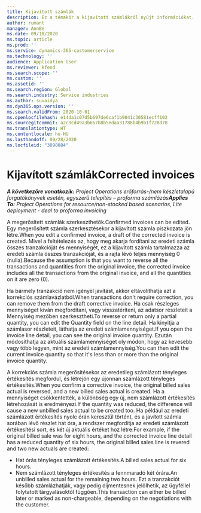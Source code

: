 ```yaml
---
title: Kijavított számlák
description: Ez a témakör a kijavított számlákról nyújt információkat.
author: rumant
manager: AnnBe
ms.date: 09/18/2020
ms.topic: article
ms.prod: ''
ms.service: dynamics-365-customerservice
ms.technology: ''
audience: Application User
ms.reviewer: kfend
ms.search.scope: ''
ms.custom: ''
ms.assetid: ''
ms.search.region: Global
ms.search.industry: Service industries
ms.author: suvaidya
ms.dyn365.ops.version: ''
ms.search.validFrom: 2020-10-01
ms.openlocfilehash: e14da1c07d5b697de6caf1b9041c30581ecff102
ms.sourcegitcommit: a2c3cd49a3b667b8b5edaa31788b4b9b1f728d78
ms.translationtype: HT
ms.contentlocale: hu-HU
ms.lasthandoff: 09/28/2020
ms.locfileid: "3898084"
---
```

# <a name="corrected-invoices"></a><span data-ttu-id="98334-103">Kijavított számlák</span><span class="sxs-lookup"><span data-stu-id="98334-103">Corrected invoices</span></span>

<span data-ttu-id="98334-104">_**A következőre vonatkozik:** Project Operations erőforrás-/nem készletalapú forgatókönyvek esetén, egyszerű telepítés – proforma számlázás_</span><span class="sxs-lookup"><span data-stu-id="98334-104">_**Applies To:** Project Operations for resource/non-stocked based scenarios, Lite deployment - deal to proforma invoicing_</span></span>

<span data-ttu-id="98334-105">A megerősített számlák szerkeszthetők.</span><span class="sxs-lookup"><span data-stu-id="98334-105">Confirmed invoices can be edited.</span></span> <span data-ttu-id="98334-106">Egy megerősített számla szerkesztésekor a kijavított számla piszkozata jön létre.</span><span class="sxs-lookup"><span data-stu-id="98334-106">When you edit a confirmed invoice, a draft of the corrected invoice is created.</span></span> <span data-ttu-id="98334-107">Mivel a feltételezés az, hogy meg akarja fordítani az eredeti számla összes tranzakcióját és mennyiségét, ez a kijavított számla tartalmazza az eredeti számla összes tranzakcióját, és a rajta lévő teljes mennyiség 0 (nulla).</span><span class="sxs-lookup"><span data-stu-id="98334-107">Because the assumption is that you want to reverse all the transactions and quantities from the original invoice, the corrected invoice includes all the transactions from the original invoice, and all the quantities on it are zero (0).</span></span>

<span data-ttu-id="98334-108">Ha bármely tranzakció nem igényel javítást, akkor eltávolíthatja azt a korrekciós számlavázlatból.</span><span class="sxs-lookup"><span data-stu-id="98334-108">When transactions don't require correction, you can remove them from the draft corrective invoice.</span></span> <span data-ttu-id="98334-109">Ha csak részleges mennyiséget kíván megfordítani, vagy visszatéríteni, az adatsor részleteit a Mennyiség mezőben szerkesztheti.</span><span class="sxs-lookup"><span data-stu-id="98334-109">To reverse or return only a partial quantity, you can edit the Quantity field on the line detail.</span></span> <span data-ttu-id="98334-110">Ha kinyitja a számlasor részleteit, láthatja az eredeti számlamennyiséget.</span><span class="sxs-lookup"><span data-stu-id="98334-110">If you open the invoice line detail, you can see the original invoice quantity.</span></span> <span data-ttu-id="98334-111">Ezután módosíthatja az aktuális számlamennyiséget oly módon, hogy az kevesebb vagy több legyen, mint az eredeti számlamennyiség.</span><span class="sxs-lookup"><span data-stu-id="98334-111">You can then edit the current invoice quantity so that it's less than or more than the original invoice quantity.</span></span>

<span data-ttu-id="98334-112">A korrekciós számla megerősítésekor az eredetileg számlázott tényleges értékesítés megfordul, és létrejön egy újonnan számlázott tényleges értékesítés.</span><span class="sxs-lookup"><span data-stu-id="98334-112">When you confirm a corrective invoice, the original billed sales actual is reversed, and a new billed sales actual is created.</span></span> <span data-ttu-id="98334-113">Ha a mennyiséget csökkentették, a különbség egy új, nem számlázott értékesítés létrehozását is eredményezi.</span><span class="sxs-lookup"><span data-stu-id="98334-113">If the quantity was reduced, the difference will cause a new unbilled sales actual to be created too.</span></span> <span data-ttu-id="98334-114">Ha például az eredeti számlázott értékesítés nyolc órán keresztül történt, és a javított számla sorában lévő részlet hat óra, a rendszer megfordítja az eredeti számlázott értékesítési sort, és két új aktuális értéket hoz létre:</span><span class="sxs-lookup"><span data-stu-id="98334-114">For example, if the original billed sale was for eight hours, and the corrected invoice line detail has a reduced quantity of six hours, the original billed sales line is revered and two new actuals are created:</span></span>

- <span data-ttu-id="98334-115">Hat órás tényleges számlázott értékesítés.</span><span class="sxs-lookup"><span data-stu-id="98334-115">A billed sales actual for six hours.</span></span>
- <span data-ttu-id="98334-116">Nem számlázott tényleges értékesítés a fennmaradó két órára.</span><span class="sxs-lookup"><span data-stu-id="98334-116">An unbilled sales actual for the remaining two hours.</span></span> <span data-ttu-id="98334-117">Ezt a tranzakciót később számlázhatják, vagy pedig díjmentesnek jelölhetik, az ügyféllel folytatott tárgyalásoktól függően.</span><span class="sxs-lookup"><span data-stu-id="98334-117">This transaction can either be billed later or marked as non-chargeable, depending on the negotiations with the customer.</span></span>
